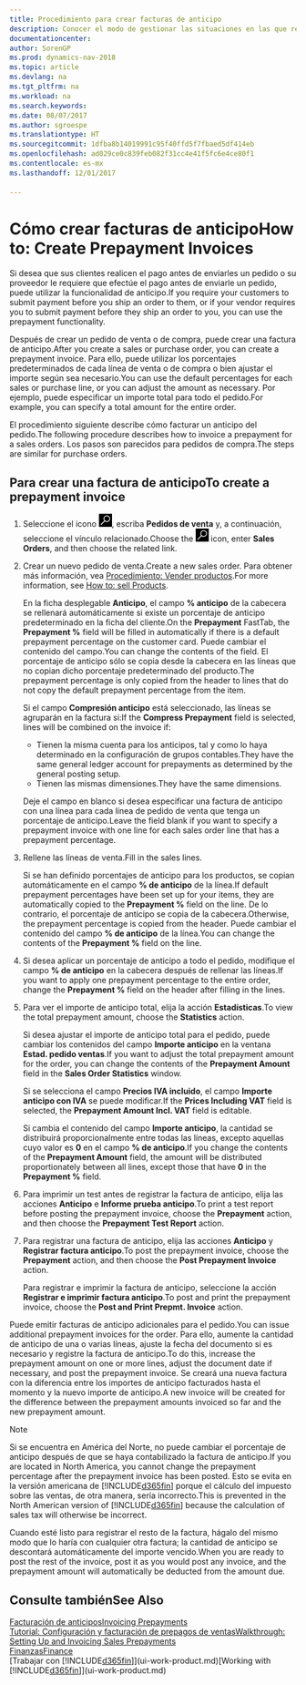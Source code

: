 ```yaml
---
title: Procedimiento para crear facturas de anticipo
description: Conocer el modo de gestionar las situaciones en las que requiere anticipo, o lo requiere el proveedor.
documentationcenter: 
author: SorenGP
ms.prod: dynamics-nav-2018
ms.topic: article
ms.devlang: na
ms.tgt_pltfrm: na
ms.workload: na
ms.search.keywords: 
ms.date: 08/07/2017
ms.author: sgroespe
ms.translationtype: HT
ms.sourcegitcommit: 1dfba8b14019991c95f40ffd5f7fbaed5df414eb
ms.openlocfilehash: ad029ce0c839feb082f31cc4e41f5fc6e4ce80f1
ms.contentlocale: es-mx
ms.lasthandoff: 12/01/2017

---
```

# <a name="how-to-create-prepayment-invoices"></a><span data-ttu-id="f76c7-103">Cómo crear facturas de anticipo</span><span class="sxs-lookup"><span data-stu-id="f76c7-103">How to: Create Prepayment Invoices</span></span>
<span data-ttu-id="f76c7-104">Si desea que sus clientes realicen el pago antes de enviarles un pedido o su proveedor le requiere que efectúe el pago antes de enviarle un pedido, puede utilizar la funcionalidad de anticipo.</span><span class="sxs-lookup"><span data-stu-id="f76c7-104">If you require your customers to submit payment before you ship an order to them, or if your vendor requires you to submit payment before they ship an order to you, you can use the prepayment functionality.</span></span>  

<span data-ttu-id="f76c7-105">Después de crear un pedido de venta o de compra, puede crear una factura de anticipo.</span><span class="sxs-lookup"><span data-stu-id="f76c7-105">After you create a sales or purchase order, you can create a prepayment invoice.</span></span> <span data-ttu-id="f76c7-106">Para ello, puede utilizar los porcentajes predeterminados de cada línea de venta o de compra o bien ajustar el importe según sea necesario.</span><span class="sxs-lookup"><span data-stu-id="f76c7-106">You can use the default percentages for each sales or purchase line, or you can adjust the amount as necessary.</span></span> <span data-ttu-id="f76c7-107">Por ejemplo, puede especificar un importe total para todo el pedido.</span><span class="sxs-lookup"><span data-stu-id="f76c7-107">For example, you can specify a total amount for the entire order.</span></span>  

<span data-ttu-id="f76c7-108">El procedimiento siguiente describe cómo facturar un anticipo del pedido.</span><span class="sxs-lookup"><span data-stu-id="f76c7-108">The following procedure describes how to invoice a prepayment for a sales orders.</span></span> <span data-ttu-id="f76c7-109">Los pasos son parecidos para pedidos de compra.</span><span class="sxs-lookup"><span data-stu-id="f76c7-109">The steps are similar for purchase orders.</span></span>  

## <a name="to-create-a-prepayment-invoice"></a><span data-ttu-id="f76c7-110">Para crear una factura de anticipo</span><span class="sxs-lookup"><span data-stu-id="f76c7-110">To create a prepayment invoice</span></span>  
1. <span data-ttu-id="f76c7-111">Seleccione el icono ![Buscar página o informe](media/ui-search/search_small.png "icono Buscar página o informe"), escriba **Pedidos de venta** y, a continuación, seleccione el vínculo relacionado.</span><span class="sxs-lookup"><span data-stu-id="f76c7-111">Choose the ![Search for Page or Report](media/ui-search/search_small.png "Search for Page or Report icon") icon, enter **Sales Orders**, and then choose the related link.</span></span>  
2. <span data-ttu-id="f76c7-112">Crear un nuevo pedido de venta.</span><span class="sxs-lookup"><span data-stu-id="f76c7-112">Create a new sales order.</span></span> <span data-ttu-id="f76c7-113">Para obtener más información, vea [Procedimiento: Vender productos](sales-how-sell-products.md).</span><span class="sxs-lookup"><span data-stu-id="f76c7-113">For more information, see [How to: sell Products](sales-how-sell-products.md).</span></span>  

    <span data-ttu-id="f76c7-114">En la ficha desplegable **Anticipo**, el campo **% anticipo** de la cabecera se rellenará automáticamente si existe un porcentaje de anticipo predeterminado en la ficha del cliente.</span><span class="sxs-lookup"><span data-stu-id="f76c7-114">On the **Prepayment** FastTab, the **Prepayment %** field will be filled in automatically if there is a default prepayment percentage on the customer card.</span></span> <span data-ttu-id="f76c7-115">Puede cambiar el contenido del campo.</span><span class="sxs-lookup"><span data-stu-id="f76c7-115">You can change the contents of the field.</span></span> <span data-ttu-id="f76c7-116">El porcentaje de anticipo sólo se copia desde la cabecera en las líneas que no copian dicho porcentaje predeterminado del producto.</span><span class="sxs-lookup"><span data-stu-id="f76c7-116">The prepayment percentage is only copied from the header to lines that do not copy the default prepayment percentage from the item.</span></span>  

    <span data-ttu-id="f76c7-117">Si el campo **Compresión anticipo** está seleccionado, las líneas se agruparán en la factura si:</span><span class="sxs-lookup"><span data-stu-id="f76c7-117">If the **Compress Prepayment** field is selected, lines will be combined on the invoice if:</span></span>  
    - <span data-ttu-id="f76c7-118">Tienen la misma cuenta para los anticipos, tal y como lo haya determinado en la configuración de grupos contables.</span><span class="sxs-lookup"><span data-stu-id="f76c7-118">They have the same general ledger account for prepayments as determined by the general posting setup.</span></span>  
    - <span data-ttu-id="f76c7-119">Tienen las mismas dimensiones.</span><span class="sxs-lookup"><span data-stu-id="f76c7-119">They have the same dimensions.</span></span>  

    <span data-ttu-id="f76c7-120">Deje el campo en blanco si desea especificar una factura de anticipo con una línea para cada línea de pedido de venta que tenga un porcentaje de anticipo.</span><span class="sxs-lookup"><span data-stu-id="f76c7-120">Leave the field blank if you want to specify a prepayment invoice with one line for each sales order line that has a prepayment percentage.</span></span>  

3. <span data-ttu-id="f76c7-121">Rellene las líneas de venta.</span><span class="sxs-lookup"><span data-stu-id="f76c7-121">Fill in the sales lines.</span></span>  

    <span data-ttu-id="f76c7-122">Si se han definido porcentajes de anticipo para los productos, se copian automáticamente en el campo **% de anticipo** de la línea.</span><span class="sxs-lookup"><span data-stu-id="f76c7-122">If default prepayment percentages have been set up for your items, they are automatically copied to the **Prepayment %** field on the line.</span></span> <span data-ttu-id="f76c7-123">De lo contrario, el porcentaje de anticipo se copia de la cabecera.</span><span class="sxs-lookup"><span data-stu-id="f76c7-123">Otherwise, the prepayment percentage is copied from the header.</span></span> <span data-ttu-id="f76c7-124">Puede cambiar el contenido del campo **% de anticipo** de la línea.</span><span class="sxs-lookup"><span data-stu-id="f76c7-124">You can change the contents of the **Prepayment %** field on the line.</span></span>  
4. <span data-ttu-id="f76c7-125">Si desea aplicar un porcentaje de anticipo a todo el pedido, modifique el campo **% de anticipo** en la cabecera después de rellenar las líneas.</span><span class="sxs-lookup"><span data-stu-id="f76c7-125">If you want to apply one prepayment percentage to the entire order, change the **Prepayment %** field on the header after filling in the lines.</span></span>  
5. <span data-ttu-id="f76c7-126">Para ver el importe de anticipo total, elija la acción **Estadísticas**.</span><span class="sxs-lookup"><span data-stu-id="f76c7-126">To view the total prepayment amount, choose the **Statistics** action.</span></span>

    <span data-ttu-id="f76c7-127">Si desea ajustar el importe de anticipo total para el pedido, puede cambiar los contenidos del campo **Importe anticipo** en la ventana **Estad. pedido ventas**.</span><span class="sxs-lookup"><span data-stu-id="f76c7-127">If you want to adjust the total prepayment amount for the order, you can change the contents of the **Prepayment Amount** field in the **Sales Order Statistics** window.</span></span>  

    <span data-ttu-id="f76c7-128">Si se selecciona el campo **Precios IVA incluido**, el campo **Importe anticipo con IVA** se puede modificar.</span><span class="sxs-lookup"><span data-stu-id="f76c7-128">If the **Prices Including VAT** field is selected, the **Prepayment Amount Incl. VAT** field is editable.</span></span>  

    <span data-ttu-id="f76c7-129">Si cambia el contenido del campo **Importe anticipo**, la cantidad se distribuirá proporcionalmente entre todas las líneas, excepto aquellas cuyo valor es **0** en el campo **% de anticipo**.</span><span class="sxs-lookup"><span data-stu-id="f76c7-129">If you change the contents of the **Prepayment Amount** field, the amount will be distributed proportionately between all lines, except those that have **0** in the **Prepayment %** field.</span></span>  
6. <span data-ttu-id="f76c7-130">Para imprimir un test antes de registrar la factura de anticipo, elija las acciones **Anticipo** e **Informe prueba anticipo**.</span><span class="sxs-lookup"><span data-stu-id="f76c7-130">To print a test report before posting the prepayment invoice, choose the **Prepayment** action, and then choose the **Prepayment Test Report** action.</span></span>  
7. <span data-ttu-id="f76c7-131">Para registrar una factura de anticipo, elija las acciones **Anticipo** y **Registrar factura anticipo**.</span><span class="sxs-lookup"><span data-stu-id="f76c7-131">To post the prepayment invoice, choose the **Prepayment** action, and then choose the **Post Prepayment Invoice** action.</span></span>  

    <span data-ttu-id="f76c7-132">Para registrar e imprimir la factura de anticipo, seleccione la acción **Registrar e imprimir factura anticipo**.</span><span class="sxs-lookup"><span data-stu-id="f76c7-132">To post and print the prepayment invoice, choose the **Post and Print Prepmt. Invoice** action.</span></span>  

<span data-ttu-id="f76c7-133">Puede emitir facturas de anticipo adicionales para el pedido.</span><span class="sxs-lookup"><span data-stu-id="f76c7-133">You can issue additional prepayment invoices for the order.</span></span> <span data-ttu-id="f76c7-134">Para ello, aumente la cantidad de anticipo de una o varias líneas, ajuste la fecha del documento si es necesario y registre la factura de anticipo.</span><span class="sxs-lookup"><span data-stu-id="f76c7-134">To do this, increase the prepayment amount on one or more lines, adjust the document date if necessary, and post the prepayment invoice.</span></span> <span data-ttu-id="f76c7-135">Se creará una nueva factura con la diferencia entre los importes de anticipo facturados hasta el momento y la nuevo importe de anticipo.</span><span class="sxs-lookup"><span data-stu-id="f76c7-135">A new invoice will be created for the difference between the prepayment amounts invoiced so far and the new prepayment amount.</span></span>  

> [!NOTE]  
>  <span data-ttu-id="f76c7-136">Si se encuentra en América del Norte, no puede cambiar el porcentaje de anticipo después de que se haya contabilizado la factura de anticipo.</span><span class="sxs-lookup"><span data-stu-id="f76c7-136">If you are located in North America, you cannot change the prepayment percentage after the prepayment invoice has been posted.</span></span> <span data-ttu-id="f76c7-137">Esto se evita en la versión americana de [!INCLUDE[d365fin](includes/d365fin_md.md)] porque el cálculo del impuesto sobre las ventas, de otra manera, sería incorrecto.</span><span class="sxs-lookup"><span data-stu-id="f76c7-137">This is prevented in the North American version of [!INCLUDE[d365fin](includes/d365fin_md.md)] because the calculation of sales tax will otherwise be incorrect.</span></span>  

 <span data-ttu-id="f76c7-138">Cuando esté listo para registrar el resto de la factura, hágalo del mismo modo que lo haría con cualquier otra factura; la cantidad de anticipo se descontará automáticamente del importe vencido.</span><span class="sxs-lookup"><span data-stu-id="f76c7-138">When you are ready to post the rest of the invoice, post it as you would post any invoice, and the prepayment amount will automatically be deducted from the amount due.</span></span>  

## <a name="see-also"></a><span data-ttu-id="f76c7-139">Consulte también</span><span class="sxs-lookup"><span data-stu-id="f76c7-139">See Also</span></span>  
[<span data-ttu-id="f76c7-140">Facturación de anticipos</span><span class="sxs-lookup"><span data-stu-id="f76c7-140">Invoicing Prepayments</span></span>](finance-invoice-prepayments.md)  
[<span data-ttu-id="f76c7-141">Tutorial: Configuración y facturación de prepagos de ventas</span><span class="sxs-lookup"><span data-stu-id="f76c7-141">Walkthrough: Setting Up and Invoicing Sales Prepayments</span></span>](walkthrough-setting-up-and-invoicing-sales-prepayments.md)  
[<span data-ttu-id="f76c7-142">Finanzas</span><span class="sxs-lookup"><span data-stu-id="f76c7-142">Finance</span></span>](finance.md)  
<span data-ttu-id="f76c7-143">[Trabajar con [!INCLUDE[d365fin](includes/d365fin_md.md)]](ui-work-product.md)</span><span class="sxs-lookup"><span data-stu-id="f76c7-143">[Working with [!INCLUDE[d365fin](includes/d365fin_md.md)]](ui-work-product.md)</span></span>

